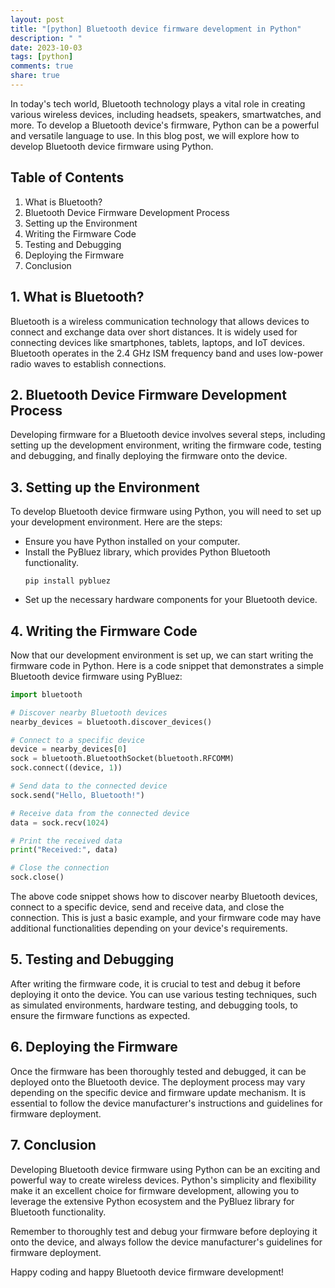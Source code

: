 ```yaml
---
layout: post
title: "[python] Bluetooth device firmware development in Python"
description: " "
date: 2023-10-03
tags: [python]
comments: true
share: true
---
```


In today's tech world, Bluetooth technology plays a vital role in creating various wireless devices, including headsets, speakers, smartwatches, and more. To develop a Bluetooth device's firmware, Python can be a powerful and versatile language to use. In this blog post, we will explore how to develop Bluetooth device firmware using Python.

## Table of Contents
1. What is Bluetooth?
2. Bluetooth Device Firmware Development Process
3. Setting up the Environment
4. Writing the Firmware Code
5. Testing and Debugging
6. Deploying the Firmware
7. Conclusion

## 1. What is Bluetooth?
Bluetooth is a wireless communication technology that allows devices to connect and exchange data over short distances. It is widely used for connecting devices like smartphones, tablets, laptops, and IoT devices. Bluetooth operates in the 2.4 GHz ISM frequency band and uses low-power radio waves to establish connections.

## 2. Bluetooth Device Firmware Development Process
Developing firmware for a Bluetooth device involves several steps, including setting up the development environment, writing the firmware code, testing and debugging, and finally deploying the firmware onto the device.

## 3. Setting up the Environment
To develop Bluetooth device firmware using Python, you will need to set up your development environment. Here are the steps:

- Ensure you have Python installed on your computer.
- Install the PyBluez library, which provides Python Bluetooth functionality.
    ```shell
    pip install pybluez
    ```
- Set up the necessary hardware components for your Bluetooth device.

## 4. Writing the Firmware Code
Now that our development environment is set up, we can start writing the firmware code in Python. Here is a code snippet that demonstrates a simple Bluetooth device firmware using PyBluez:

```python
import bluetooth

# Discover nearby Bluetooth devices
nearby_devices = bluetooth.discover_devices()

# Connect to a specific device
device = nearby_devices[0]
sock = bluetooth.BluetoothSocket(bluetooth.RFCOMM)
sock.connect((device, 1))

# Send data to the connected device
sock.send("Hello, Bluetooth!")

# Receive data from the connected device
data = sock.recv(1024)

# Print the received data
print("Received:", data)

# Close the connection
sock.close()
```

The above code snippet shows how to discover nearby Bluetooth devices, connect to a specific device, send and receive data, and close the connection. This is just a basic example, and your firmware code may have additional functionalities depending on your device's requirements.

## 5. Testing and Debugging
After writing the firmware code, it is crucial to test and debug it before deploying it onto the device. You can use various testing techniques, such as simulated environments, hardware testing, and debugging tools, to ensure the firmware functions as expected.

## 6. Deploying the Firmware
Once the firmware has been thoroughly tested and debugged, it can be deployed onto the Bluetooth device. The deployment process may vary depending on the specific device and firmware update mechanism. It is essential to follow the device manufacturer's instructions and guidelines for firmware deployment.

## 7. Conclusion
Developing Bluetooth device firmware using Python can be an exciting and powerful way to create wireless devices. Python's simplicity and flexibility make it an excellent choice for firmware development, allowing you to leverage the extensive Python ecosystem and the PyBluez library for Bluetooth functionality.

Remember to thoroughly test and debug your firmware before deploying it onto the device, and always follow the device manufacturer's guidelines for firmware deployment.

Happy coding and happy Bluetooth device firmware development!
